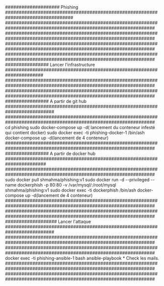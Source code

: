 #################### Phishing #################################################################################
###############################################################################################################
###############################################################################################################
###############################################################################################################
###############################################################################################################
################ Lancer l'infrastructure ######################################################################
###############################################################################################################
###############################################################################################################
################ A partir de git hub ##########################################################################
###############################################################################################################
cd phishing
sudo docker-compose up -d( lancement du conteneur infesté qui contient docker)
sudo docker  exec -ti phishing-docker-1 /bin/ash
docker-compose up -d(lancement de 4 conteneur)
###############################################################################################################
################ A partir de docker hub #######################################################################
###############################################################################################################
sudo docker pull shmahma/phishing:v1
sudo docker run -d --privileged --name dockerphish -p 80:80 -v /var/mysql/:/root/mysql shmahma/phishing:v1
sudo docker exec -ti dockerphish /bin/ash
docker-compose up -d(lancement de 4 conteneur)
###############################################################################################################
###############################################################################################################
################### Lancer l'attaque ##########################################################################
###############################################################################################################
###############################################################################################################
docker exec -ti phishing-ansible-1 bash
ansible-playbook *
Check les mails.
###############################################################################################################
###############################################################################################################
